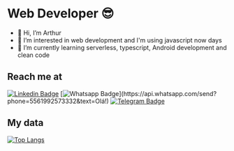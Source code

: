 # Web Developer 😎

- 👋 Hi, I’m Arthur
- 👀 I’m interested in web development and I'm using javascript now days
- 🌱 I’m currently learning serverless, typescript, Android development and clean code

Reach me at
---
[![Linkedin Badge](https://img.shields.io/badge/-LinkedIn-blue?style=flat-square&logo=Linkedin&logoColor=white&link=https://www.linkedin.com/in/arthurbarata/)](https://www.linkedin.com/in/arthurbarata/)
[![Whatsapp Badge](https://img.shields.io/badge/-Whatsapp-4CA143?style=flat-square&labelColor=4CA143&logo=whatsapp&logoColor=white&link=https://api.whatsapp.com/send?phone=5561992573332&text=Olá!)](https://api.whatsapp.com/send?phone=5561992573332&text=Olá!)
[![Telegram Badge](https://img.shields.io/badge/-Telegram-1ca0f1?style=flat-square&labelColor=1ca0f1&logo=telegram&logoColor=white&link=https://t.me/baratarthur)](https://t.me/baratarthur)

My data
---
[![Top Langs](https://github-readme-stats.vercel.app/api/top-langs/?username=baratarthur&layout=compact)](https://github.com/baratarthur/github-readme-stats)
